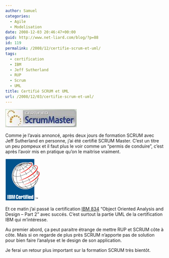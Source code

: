 ```yaml
---
author: Samuel
categories:
  - Agile
  - Modelisation
date: 2008-12-03 20:46:47+00:00
guid: http://www.net-liard.com/blog/?p=88
id: 119
permalink: /2008/12/certifie-scrum-et-uml/
tags:
  - certification
  - IBM
  - Jeff Sutherland
  - RUP
  - Scrum
  - UML
title: Certifié SCRUM et UML
url: /2008/12/03/certifie-scrum-et-uml/
---
```


![photo](/images/uploads/2008/12/scrummastermedium.jpg)

Comme je l&#8217;avais annoncé, après deux jours de formation SCRUM avec Jeff Sutherland en personne, j&#8217;ai été certifié SCRUM Master. C&#8217;est un titre un peu pompeux et il faut plus le voir comme un &#8220;permis de conduire&#8221;, c&#8217;est après l&#8217;avoir mis en pratique qu&#8217;on le maitrise vraiment.

![photo](/images/uploads/2008/12/certmark.gif)

Et ce matin j&#8217;ai passé la certification [IBM 834](http://www-03.ibm.com/certify/tests/obj834.shtml) &#8220;Object Oriented Analysis and Design &#8211; Part 2&#8221; avec succés. C&#8217;est surtout la partie UML de la certification IBM qui m&#8217;intéresse.

Au premier abord, ça peut paraitre étrange de mettre RUP et SCRUM côte à côte. Mais si on regarde de plus près SCRUM n&#8217;apporte pas de solution pour bien faire l&#8217;analyse et le design de son application.

Je ferai un retour plus important sur la formation SCRUM très bientôt.